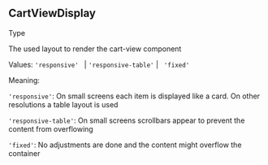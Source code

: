 ## CartViewDisplay

<span class="badge badge-warning">Type</span>

The used layout to render the cart-view component

Values: `'responsive' ` | ` 'responsive-table' ` | ` 'fixed'`

Meaning:


`'responsive'`: On small screens each item is displayed like a card. On other resolutions a table layout is used

`'responsive-table'`: On small screens scrollbars appear to prevent the content from overflowing

`'fixed'`: No adjustments are done and the content might overflow the container


